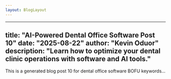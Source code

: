 ```yaml
---
layout: BlogLayout
---
```

---
title: "AI-Powered Dental Office Software Post 10"
date: "2025-08-22"
author: "Kevin Oduor"
description: "Learn how to optimize your dental clinic operations with software and AI tools."
---
This is a generated blog post 10 for dental office software BOFU keywords...
